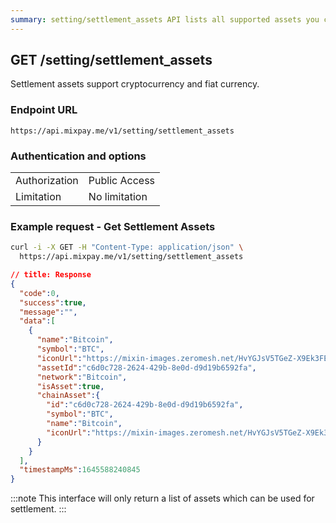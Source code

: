 ```yaml
---
summary: setting/settlement_assets API lists all supported assets you can use as the payment's settlement assets.
---
```


## GET /setting/settlement_assets

Settlement assets support cryptocurrency and fiat currency.

### Endpoint URL

```
https://api.mixpay.me/v1/setting/settlement_assets
```

### Authentication and options


|  |  |
| -- | -- |
| Authorization | Public Access |
| Limitation | No limitation |

### Example request - Get Settlement Assets

```bash
curl -i -X GET -H "Content-Type: application/json" \
  https://api.mixpay.me/v1/setting/settlement_assets
```


```json
// title: Response
{
  "code":0,
  "success":true,
  "message":"",
  "data":[
    {
      "name":"Bitcoin",
      "symbol":"BTC",
      "iconUrl":"https://mixin-images.zeromesh.net/HvYGJsV5TGeZ-X9Ek3FEQohQZ3fE9LBEBGcOcn4c4BNHovP4fW4YB97Dg5LcXoQ1hUjMEgjbl1DPlKg1TW7kK6XP=s128",
      "assetId":"c6d0c728-2624-429b-8e0d-d9d19b6592fa",
      "network":"Bitcoin",
      "isAsset":true,
      "chainAsset":{
        "id":"c6d0c728-2624-429b-8e0d-d9d19b6592fa",
        "symbol":"BTC",
        "name":"Bitcoin",
        "iconUrl":"https://mixin-images.zeromesh.net/HvYGJsV5TGeZ-X9Ek3FEQohQZ3fE9LBEBGcOcn4c4BNHovP4fW4YB97Dg5LcXoQ1hUjMEgjbl1DPlKg1TW7kK6XP=s128"
      }
    }
  ],
  "timestampMs":1645588240845
}
```

:::note
This interface will only return a list of assets which can be used for settlement.
:::
